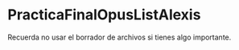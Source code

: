 # PracticaFinalOpusListAlexis
 
Recuerda no usar el borrador de archivos si tienes algo importante.
